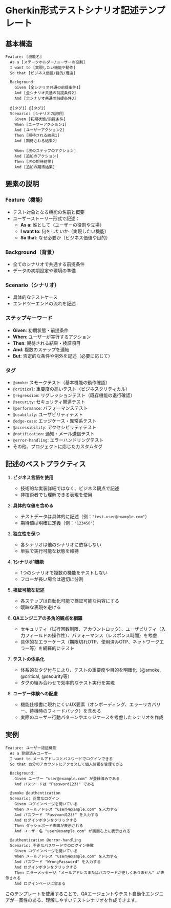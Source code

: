 # Gherkin形式テストシナリオ記述テンプレート

## 基本構造

```gherkin
Feature: [機能名]
  As a [ステークホルダー/ユーザーの役割]
  I want to [実現したい機能や動作]
  So that [ビジネス価値/目的/理由]

  Background:
    Given [全シナリオ共通の前提条件1]
    And [全シナリオ共通の前提条件2]
    And [全シナリオ共通の前提条件3]

  @[タグ1] @[タグ2]
  Scenario: [シナリオの説明]
    Given [初期状態/前提条件]
    When [ユーザーアクション1]
    And [ユーザーアクション2]
    Then [期待される結果1]
    And [期待される結果2]
    
    When [次のステップのアクション]
    And [追加のアクション]
    Then [次の期待結果]
    And [追加の期待結果]
```

## 要素の説明

### Feature（機能）
- テスト対象となる機能の名前と概要
- ユーザーストーリー形式で記述：
  - **As a**: 誰として（ユーザーの役割や立場）
  - **I want to**: 何をしたいか（実現したい機能）
  - **So that**: なぜ必要か（ビジネス価値や目的）

### Background（背景）
- 全てのシナリオで共通する前提条件
- データの初期設定や環境の準備

### Scenario（シナリオ）
- 具体的なテストケース
- エンドツーエンドの流れを記述

### ステップキーワード
- **Given**: 初期状態・前提条件
- **When**: ユーザーが実行するアクション
- **Then**: 期待される結果・検証項目
- **And**: 複数のステップを連結
- **But**: 否定的な条件や例外を記述（必要に応じて）

### タグ
- `@smoke`: スモークテスト（基本機能の動作確認）
- `@critical`: 重要度の高いテスト（ビジネスクリティカル）
- `@regression`: リグレッションテスト（既存機能の退行確認）
- `@security`: セキュリティ関連テスト
- `@performance`: パフォーマンステスト
- `@usability`: ユーザビリティテスト
- `@edge-case`: エッジケース・異常系テスト
- `@accessibility`: アクセシビリティテスト
- `@notification`: 通知・メール送信テスト
- `@error-handling`: エラーハンドリングテスト
- その他、プロジェクトに応じたカスタムタグ

## 記述のベストプラクティス

1. **ビジネス言語を使用**
   - 技術的な実装詳細ではなく、ビジネス観点で記述
   - 非技術者でも理解できる表現を使用

2. **具体的な値を含める**
   - テストデータは具体的に記述（例：`"test.user@example.com"`）
   - 期待値は明確に定義（例：`"123456"`）

3. **独立性を保つ**
   - 各シナリオは他のシナリオに依存しない
   - 単独で実行可能な状態を維持

4. **1シナリオ1機能**
   - 1つのシナリオで複数の機能をテストしない
   - フローが長い場合は適切に分割

5. **検証可能な記述**
   - 各ステップは自動化可能で検証可能な内容にする
   - 曖昧な表現を避ける

6. **QAエンジニアの多角的観点を網羅**
   - セキュリティ（試行回数制限、アカウントロック）、ユーザビリティ（入力フィールドの操作性）、パフォーマンス（レスポンス時間）を考慮
   - 具体的なエラーケース（期限切れOTP、使用済みOTP、ネットワークエラー等）を網羅的にテスト

7. **テストの体系化**
   - 体系的なタグ付与により、テストの重要度や目的を明確化（@smoke, @critical, @security等）
   - タグの組み合わせで効率的なテスト実行を実現

8. **ユーザー体験への配慮**
   - 機能仕様書に現れにくいUX要素（オンボーディング、エラーリカバリー、待機時のフィードバック）を含める
   - 実際のユーザー行動パターンやエッジケースを考慮したシナリオを作成

## 実例

```gherkin
Feature: ユーザー認証機能
  As a 登録済みユーザー
  I want to メールアドレスとパスワードでログインできる
  So that 自分のアカウントにアクセスして個人情報を管理できる

  Background:
    Given ユーザー "user@example.com" が登録済みである
    And パスワードは "Password123!" である

  @smoke @authentication
  Scenario: 正常なログイン
    Given ログインページを開いている
    When メールアドレス "user@example.com" を入力する
    And パスワード "Password123!" を入力する
    And ログインボタンをクリックする
    Then ダッシュボード画面が表示される
    And ユーザー名 "user@example.com" が画面右上に表示される

  @authentication @error-handling
  Scenario: 不正なパスワードでのログイン失敗
    Given ログインページを開いている
    When メールアドレス "user@example.com" を入力する
    And パスワード "WrongPassword" を入力する
    And ログインボタンをクリックする
    Then エラーメッセージ "メールアドレスまたはパスワードが正しくありません" が表示される
    And ログインページに留まる
```

このテンプレートを使用することで、QAエージェントやテスト自動化エンジニアが一貫性のある、理解しやすいテストシナリオを作成できます。